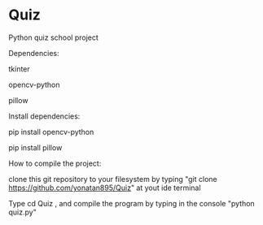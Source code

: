 # Quiz
Python quiz school project


Dependencies:

tkinter

opencv-python

pillow

Install dependencies:

pip install opencv-python

pip install pillow



How to compile the project:


clone this git repository to your filesystem by typing "git clone https://github.com/yonatan895/Quiz" at yout ide terminal


Type cd Quiz , and compile the program by typing in the console "python quiz.py"


